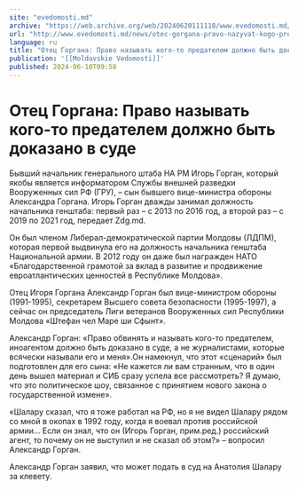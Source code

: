 ```yaml
---
site: "evedomosti.md"
archive: "https://web.archive.org/web/20240620111118/www.evedomosti.md/news/otec-gorgana-pravo-nazyvat-kogo-predatelem-dolzhno-byt-dokaz"
url: "http://www.evedomosti.md/news/otec-gorgana-pravo-nazyvat-kogo-predatelem-dolzhno-byt-dokaz"
language: ru
title: "Отец Горгана: Право называть кого-то предателем должно быть доказано в суде"
publication: '[[Moldavskie Vedomosti]]'
published: 2024-06-10T09:58
---
```


# Отец Горгана: Право называть кого-то предателем должно быть доказано в суде

Бывший начальник генерального штаба НА РМ Игорь Горган, который якобы является информатором Службы внешней разведки Вооруженных сил РФ (ГРУ), – сын бывшего вице-министра обороны Александра Горгана. Игорь Горган дважды занимал должность начальника генштаба: первый раз – с 2013 по 2016 год, а второй раз – с 2019 по 2021 год, передает Zdg.md.

Он был членом Либерал-демократической партии Молдовы (ЛДПМ), которая первой выдвинула его на должность начальника генштаба Национальной армии. В 2012 году он даже был награжден НАТО «Благодарственной грамотой за вклад в развитие и продвижение евроатлантических ценностей в Республике Молдова».

Отец Игоря Горгана Александр Горган был вице-министром обороны (1991-1995), секретарем Высшего совета безопасности (1995-1997), а сейчас он председатель Лиги ветеранов Вооруженных сил Республики Молдова «Штефан чел Маре ши Сфынт».‎

Александр Горган: «Право обвинять и называть кого-то предателем, иноагентом должно быть доказано в суде, а не журналистами, которые всячески называли его и меня».Он намекнул, что этот «сценарий» был подготовлен для его сына: «Не кажется ли вам странным, что в один день вышел материал и СИБ сразу успела все рассмотреть? Я думаю, что это политическое шоу, связанное с принятием нового закона о государственной измене».

«Шалару сказал, что я тоже работал на РФ, но я не видел Шалару рядом со мной в окопах в 1992 году, когда я воевал против российской армии… Если он знал, что он (Игорь Горган, прим.ред.) российский агент, то почему он не выступил и не сказал об этом?» – вопросил Александр Горган.

Александр Горган заявил, что может подать в суд на Анатолия Шалару за клевету.